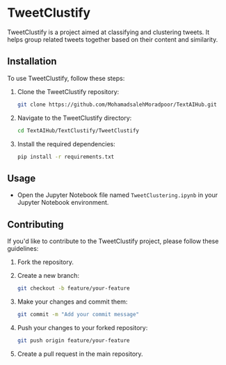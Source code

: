 # TweetClustify

TweetClustify is a project aimed at classifying and clustering tweets. It helps group related tweets together based on their content and similarity.

## Installation

To use TweetClustify, follow these steps:

1. Clone the TweetClustify repository:

   ```bash
   git clone https://github.com/MohamadsalehMoradpoor/TextAIHub.git
   ```

2. Navigate to the TweetClustify directory:

   ```bash
   cd TextAIHub/TextClustify/TweetClustify
   ```

3. Install the required dependencies:

   ```bash
   pip install -r requirements.txt
   ```

## Usage

- Open the Jupyter Notebook file named `TweetClustering.ipynb` in your Jupyter Notebook environment.

## Contributing

If you'd like to contribute to the TweetClustify project, please follow these guidelines:

1. Fork the repository.

2. Create a new branch:

   ```bash
   git checkout -b feature/your-feature
   ```

3. Make your changes and commit them:

   ```bash
   git commit -m "Add your commit message"
   ```

4. Push your changes to your forked repository:

   ```bash
   git push origin feature/your-feature
   ```

5. Create a pull request in the main repository.